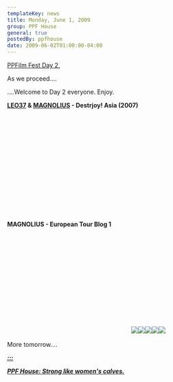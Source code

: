 ```yaml
---
templateKey: news
title: Monday, June 1, 2009
group: PPF House
general: true
postedBy: ppfhouse
date: 2009-06-02T01:00:00-04:00
---
```

[PPFilm Fest Day 2,](http://ppfhouse.bandcamp.com)

As we proceed....

....Welcome to Day 2 everyone. Enjoy.

**[LEO37](http://leo37.bandcamp.com) &amp; [MAGNOLIUS](http://magnolius.bandcamp.com) - Destrjoy! Asia (2007)**

 <object height="231" width="285"> <param name="movie" value="http://www.youtube.com/v/vGClUaBeAfc"></param> <param name="allowFullScreen" value="true"></param> <param name="allowscriptaccess" value="always"></param> <param name="wmode" value="transparent"></param> <embed allowfullscreen="true" allowscriptaccess="always" height="231" src="http://www.youtube.com/v/vGClUaBeAfc" type="application/x-shockwave-flash" width="285" wmode="transparent"></embed> </object>

**MAGNOLIUS - European Tour Blog 1**

 <object height="231" width="285"> <param name="movie" value="http://www.youtube.com/v/7ARbkR2dp08"></param> <param name="allowFullScreen" value="true"></param> <param name="allowscriptaccess" value="always"></param> <param name="wmode" value="transparent"></param> <embed allowfullscreen="true" allowscriptaccess="always" height="231" src="http://www.youtube.com/v/7ARbkR2dp08" type="application/x-shockwave-flash" width="285" wmode="transparent"></embed> </object> [![](http://masiaone.com/wp-content/themes/MASIA02/images/icon_youtube.jpg)](http://www.youtube.com/ppfhouse)[![](http://masiaone.com/wp-content/themes/MASIA02/images/icon_myspace.jpg)](http://www.myspace.com/ppfhouse)[![](http://masiaone.com/wp-content/themes/MASIA02/images/icon_twitter.jpg)](http://www.twitter.com/ppfhouse)[![](http://masiaone.com/wp-content/themes/MASIA02/images/icon_facebook.jpg)](http://www.facebook.com/home.php#/pages/PPF-House/32210491219?ref=ts)[![](http://s3.amazonaws.com/twitter_production/profile_images/60316485/bc_bigger.jpg)](http://ppfhouse.bandcamp.com)

More tomorrow....

[***:::*** ](http://highheelsandhitops.wordpress.com)

[***PPF House: Strong like women's calves.***](http://highheelsandhitops.wordpress.com)